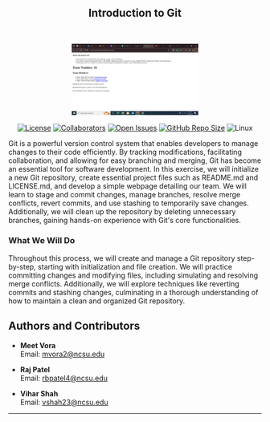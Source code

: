 <h2 align="center">
    Introduction to Git
</h2>

<br>


<p align="center">
  <picture>
    <source media="(prefers-color-scheme: dark)" srcset="https://github.com/Rmv-se-510/git-homework/blob/main/team.png">
    <img alt="vLLM" src="https://github.com/Rmv-se-510/git-homework/blob/main/team.png" height=30% width=50%>
  </picture>
</p>

<div align="center">


[![License](https://img.shields.io/badge/License-MIT-purple.svg?style=flat)](https://github.com/Rmv-se-510/hw4/main/LICENSE)
[![Collaborators](https://img.shields.io/badge/Collaborators-3-orange.svg?style=flat)](https://github.com/Rmv-se-510/hw4/graphs/contributors)
[![Open Issues](https://img.shields.io/github/issues/Rmv-se-510/hw4)](https://github.com/Rmv-se-510/hw4/issues)
[![GitHub Repo Size](https://img.shields.io/github/repo-size/Rmv-se-510/hw4.svg)](https://img.shields.io/github/repo-size/Rmv-se-510/hw4.svg)
![Linux](https://img.shields.io/badge/Linux-FCC624?style=for-the-badge&logo=linux&logoColor=black)

</div>



Git is a powerful version control system that enables developers to manage changes to their code efficiently. By tracking modifications, facilitating collaboration, and allowing for easy branching and merging, Git has become an essential tool for software development. In this exercise, we will initialize a new Git repository, create essential project files such as README.md and LICENSE.md, and develop a simple webpage detailing our team. We will learn to stage and commit changes, manage branches, resolve merge conflicts, revert commits, and use stashing to temporarily save changes. Additionally, we will clean up the repository by deleting unnecessary branches, gaining hands-on experience with Git's core functionalities.

### What We Will Do

Throughout this process, we will create and manage a Git repository step-by-step, starting with initialization and file creation. We will practice committing changes and modifying files, including simulating and resolving merge conflicts. Additionally, we will explore techniques like reverting commits and stashing changes, culminating in a thorough understanding of how to maintain a clean and organized Git repository.



## Authors and Contributors

- **Meet Vora**  
  Email: [mvora2@ncsu.edu](mailto:mvora2@ncsu.edu)

- **Raj Patel**  
  Email: [rbpatel4@ncsu.edu](mailto:rbpatel4@ncsu.edu)

- **Vihar Shah**  
  Email: [vshah23@ncsu.edu](mailto:vshah23@ncsu.edu)

---
